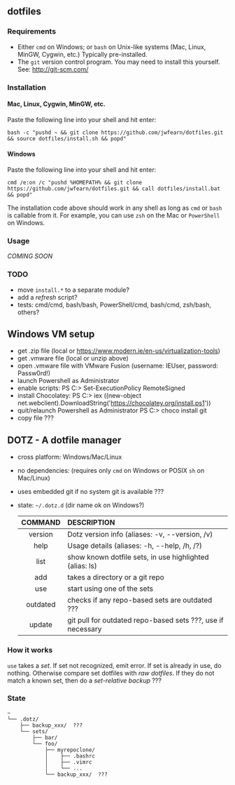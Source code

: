 ## dotfiles

### Requirements
- Either `cmd` on Windows; or `bash` on Unix-like systems (Mac, Linux,
MinGW, Cygwin, etc.)  Typically pre-installed.
- The `git` version control program.  You may need to install this yourself.
See: http://git-scm.com/

### Installation

#### Mac, Linux, Cygwin, MinGW, etc.
Paste the following line into your shell and hit enter:

```
bash -c "pushd ~ && git clone https://github.com/jwfearn/dotfiles.git && source dotfiles/install.sh && popd"
```

#### Windows
Paste the following line into your shell and hit enter:

```
cmd /e:on /c "pushd %HOMEPATH% && git clone https://github.com/jwfearn/dotfiles.git && call dotfiles/install.bat && popd"
```

The installation code above should work in any shell as long as `cmd` or
`bash` is callable from it.  For example, you can use `zsh` on the Mac or
`PowerShell` on Windows.

### Usage
*COMING SOON*

### TODO
- move `install.*` to a separate module?
- add a *refresh* script?
- tests: cmd/cmd, bash/bash, PowerShell/cmd, bash/cmd, zsh/bash, others?


## Windows VM setup
- get .zip file (local or https://www.modern.ie/en-us/virtualization-tools)
- get .vmware file (local or unzip above)
- open .vmware file with VMware Fusion (username: IEUser, password: Passw0rd!)
- launch Powershell as Administrator
- enable scripts:
  PS C:\> Set-ExecutionPolicy RemoteSigned
- install Chocolatey:
  PS C:\> iex ((new-object net.webclient).DownloadString('https://chocolatey.org/install.ps1'))
- quit/relaunch Powershell as Administrator
  PS C:\> choco install git
- copy file ???


## DOTZ - A dotfile manager
- cross platform: Windows/Mac/Linux
- no dependencies: (requires only `cmd` on Windows or POSIX `sh` on Mac/Linux)
- uses embedded git if no system git is available ???
- state: `~/.dotz.d`  (dir name ok on Windows?)


    | COMMAND  | DESCRIPTION                                                      |
    |:--------:|:---------------------------------------------------------------- |
    | version  | Dotz version info (aliases: -v, --version, /v)                   |
    | help     | Usage details (aliases: -h, --help, /h, /?)                      |
    | list     | show known dotfile sets, in use highlighted (alias: ls)          |
    | add      | takes a directory or a git repo                                  |
    | use      | start using one of the sets                                      |
    | outdated | checks if any repo-based sets are outdated ???                   |
    | update   | git pull for outdated repo-based sets  ???, use if necessary     |

### How it works
`use` takes a *set*.  If set not recognized, emit error.  If set is already
in use, do nothing.  Otherwise compare set dotfiles with *raw dotfiles*.  If
they do not match a known set, then do a *set-relative backup* ???

### State
    ~
    └── .dotz/
        ├── backup_xxx/  ???
        └── sets/
            ├── bar/
            └── foo/
                ├── myrepoclone/
                │    ├── .bashrc
                │    ├── .vimrc
                │    └── ...
                └── backup_xxx/  ???
